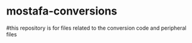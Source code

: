# mostafa-conversions

#this repository is for files related to the conversion code and peripheral files
